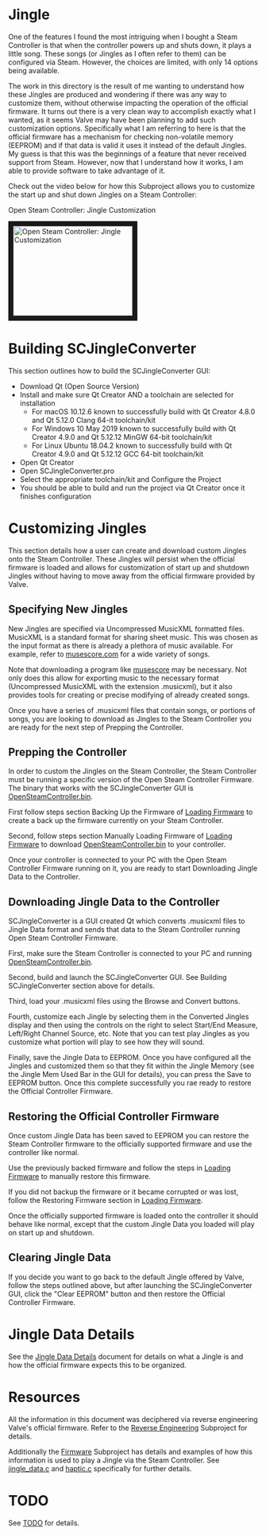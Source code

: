 # Jingle 

One of the features I found the most intriguing when I bought a Steam Controller is 
 that when the controller powers up and shuts down, it plays a little song. These
 songs (or Jingles as I often refer to them) can be configured via Steam. 
 However, the choices are limited, with only 14 options being available. 

The work in this directory is the result of me wanting to understand
 how these Jingles are produced and wondering if there was any way to customize
 them, without otherwise impacting the operation of the official firmware. It
 turns out there is a very clean way to accomplish exactly what I wanted, as
 it seems Valve may have been planning to add such customization options. 
 Specifically what I am referring to here is that the official firmware 
 has a mechanism for checking non-volatile memory (EEPROM) and if that data
 is valid it uses it instead of the default Jingles. My guess is that this was
 the beginnings of a feature that never received support from Steam. However,
 now that I understand how it works, I am able to provide software to take
 advantage of it. 

Check out the video below for how this Subproject allows you to customize the
 start up and shut down Jingles on a Steam Controller:
 
 Open Steam Controller: Jingle Customization

 <a href="http://www.youtube.com/watch?feature=player_embedded&v=TDFC0Q24lQA
" target="_blank"><img src="http://img.youtube.com/vi/TDFC0Q24lQA/0.jpg" 
alt="Open Steam Controller: Jingle Customization" width="240" height="180" border="10" /></a>


# Building SCJingleConverter

This section outlines how to build the SCJingleConverter GUI:

* Download Qt (Open Source Version)
* Install and make sure Qt Creator AND a toolchain are selected for installation
    * For macOS 10.12.6 known to successfully build with Qt Creator 4.8.0 and Qt 5.12.0 Clang 64-it toolchain/kit
    * For Windows 10 May 2019 known to successfully build with Qt Creator 4.9.0 and Qt 5.12.12 MinGW 64-bit toolchain/kit
    * For Linux Ubuntu 18.04.2 known to successfully build with Qt Creator 4.9.0 and Qt 5.12.12 GCC 64-bit toolchain/kit
* Open Qt Creator
* Open SCJingleConverter.pro
* Select the appropriate toolchain/kit and Configure the Project
* You should be able to build and run the project via Qt Creator once it finishes configuration


# Customizing Jingles

This section details how a user can create and download custom Jingles onto
 the Steam Controller. These Jingles will persist when the official firmware is
 loaded and allows for customization of start up and shutdown Jingles without
 having to move away from the official firmware provided by Valve.

## Specifying New Jingles

New Jingles are specified via Uncompressed MusicXML formatted files. MusicXML
 is a standard format for sharing sheet music. This was chosen as the 
 input format as there is already a plethora of music available. For example,
 refer to [musescore.com](https://musescore.com) for a wide variety of songs. 

Note that downloading a program like [musescore](https://musescore.org) may
 be necessary. Not only does this allow for exporting music to the necessary
 format (Uncompressed MusicXML with the extension .musicxml), but it also
 provides tools for creating or precise modifying of already created songs.

Once you have a series of .musicxml files that contain songs, or portions of
 songs, you are looking to download as Jingles to the Steam Controller you
 are ready for the next step of Prepping the Controller.

## Prepping the Controller

In order to custom the Jingles on the Steam Controller, the Steam Controller
 must be running a specific version of the Open Steam Controller Firmware.
 The binary that works with the SCJingleConverter GUI is 
 [OpenSteamController.bin](./bin/OpenSteamController.bin).

First follow steps section Backing Up the Firmware of [Loading Firmware](/LoadingFirmware.md) 
 to create a back up the firmware currently on your Steam Controller. 

Second, follow steps section Manually Loading Firmware of [Loading Firmware](/LoadingFirmware.md)
 to download [OpenSteamController.bin](./bin/OpenSteamController.bin) to your
 controller.

Once your controller is connected to your PC with the Open Steam Controller
 Firmware running on it, you are ready to start Downloading Jingle Data to
 the Controller. 

## Downloading Jingle Data to the Controller

SCJingleConverter is a GUI created Qt which converts .musicxml files to Jingle Data
 format and sends that data to the Steam Controller running Open Steam Controller 
 Firmware.

First, make sure the Steam Controller is connected to your PC and running
 [OpenSteamController.bin](./bin/OpenSteamController.bin).

Second, build and launch the SCJingleConverter GUI. See Building SCJingleConverter
 section above for details.

Third, load your .musicxml files using the Browse and Convert buttons. 

Fourth, customize each Jingle by selecting them in the Converted Jingles 
 display and then using the controls on the right to select Start/End Measure, 
 Left/Right Channel Source, etc. Note that you can test play Jingles as you
 customize what portion will play to see how they will sound. 

Finally, save the Jingle Data to EEPROM. Once you have configured all the 
 Jingles and customized them so that they fit within the Jingle Memory (see
 the Jingle Mem Used Bar in the GUI for details), you can press the
 Save to EEPROM button. Once this complete successfully you rae ready to
 restore the Official Controller Firmware.


## Restoring the Official Controller Firmware

Once custom Jingle Data has been saved to EEPROM you can restore the Steam
 Controller firmware to the officially supported firmware and use the controller
 like normal. 

Use the previously backed firmware and follow the steps in [Loading Firmware](/LoadingFirmware.md) 
 to manually restore this firmware. 

If you did not backup the firmware or it became corrupted or was lost, follow the
 Restoring Firmware section in [Loading Firmware](/LoadingFirmware.md).

Once the officially supported firmware is loaded onto the controller it should
 behave like normal, except that the custom Jingle Data you loaded will play
 on start up and shutdown.


## Clearing Jingle Data

If you decide you want to go back to the default Jingle offered by Valve, follow
 the steps outlined above, but after launching the SCJingleConverter GUI, click the 
 "Clear EEPROM" button and then restore the Official Controller Firmware. 


# Jingle Data Details 

See the [Jingle Data Details](./JingleData.md) document for details on what a
 Jingle is and how the official firmware expects this to be organized.


# Resources

All the information in this document was deciphered via reverse engineering
 Valve's official firmware. Refer to the 
 [Reverse Engineering](/ReverseEngineering/) Subproject for details. 

Additionally the [Firmware](/Firmware) Subproject has details and examples of
 how this information is used to play a Jingle via the Steam Controller. See
 [jingle_data.c](/Firmware/OpenSteamController/src/jingle_data.c) and 
 [haptic.c](/Firmware/OpenSteamController/src/haptic.c) specifically for 
 further details.


# TODO

See [TODO](./TODO.md) for details.
